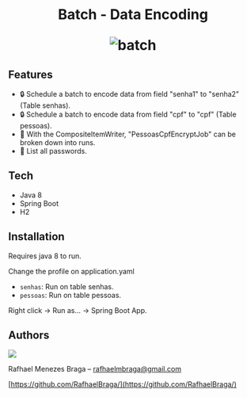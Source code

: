 <h1 align="center">
 Batch - Data Encoding
  
![batch](https://user-images.githubusercontent.com/49730865/158678171-36aa85f6-a9c6-4a51-8f57-0e2f49ac71ab.png)
</h1>

## Features

-  :lock: Schedule a batch to encode data from field "senha1" to "senha2" (Table senhas).
-  :lock: Schedule a batch to encode data from field "cpf" to "cpf" (Table pessoas).
-  :bricks: With the CompositeItemWriter, "PessoasCpfEncryptJob" can be broken down into runs.
- :page_facing_up: List all passwords.

## Tech

- Java 8
- Spring Boot
- H2

## Installation

Requires java 8 to run.

Change the profile on application.yaml 
 - `senhas`:  Run on table senhas.
 - `pessoas`: Run on table pessoas.

Right click -> Run as... -> Spring Boot App.

## Authors

<a href="https://br.linkedin.com/in/rafhael-braga" alt="linkedin" target="_blank">

<img src="https://img.shields.io/badge/LinkedIn-%230077B5.svg?&style=flat-square&logo=linkedin&logoColor=white">

</a> 

Rafhael Menezes Braga – rafhaelmbraga@gmail.com

[https://github.com/RafhaelBraga/](https://github.com/RafhaelBraga/)
